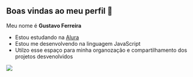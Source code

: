 ## Boas vindas ao meu perfil 🤫

Meu nome é **Gustavo Ferreira**

- Estou estudando na [Alura](https://www.alura.com.br)
- Estou me desenvolvendo na linguagem JavaScript
- Utilzo esse espaço para minha organozação e compartilhamento dos projetos desvenolvidos

![](https://media1.tenor.com/m/43mliBM6G7UAAAAC/nahida-nerd.gif)

